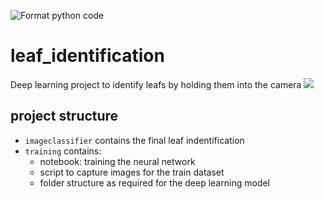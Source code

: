 ![Format python code](https://github.com/TiTo101/leaf_identification/workflows/Format%20python%20code/badge.svg)
# leaf_identification
Deep learning project to identify leafs by holding them into the camera
![](./assets/leaf_pred.gif)

## project structure
- `imageclassifier` contains the final leaf indentification
- `training` contains:
    - notebook: training the neural network
    - script to capture images for the train dataset
    - folder structure as required for the deep learning model